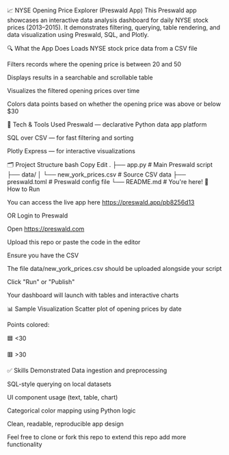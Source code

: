 📈 NYSE Opening Price Explorer (Preswald App)
This Preswald app showcases an interactive data analysis dashboard for daily NYSE stock prices (2013–2015). It demonstrates filtering, querying, table rendering, and data visualization using Preswald, SQL, and Plotly.

🔍 What the App Does
Loads NYSE stock price data from a CSV file

Filters records where the opening price is between 20 and 50

Displays results in a searchable and scrollable table

Visualizes the filtered opening prices over time

Colors data points based on whether the opening price was above or below $30

🧠 Tech & Tools Used
Preswald — declarative Python data app platform

SQL over CSV — for fast filtering and sorting

Plotly Express — for interactive visualizations

🗂️ Project Structure
bash
Copy
Edit
.
├── app.py              # Main Preswald script
├── data/
│   └── new_york_prices.csv  # Source CSV data
├── preswald.toml       # Preswald config file
└── README.md           # You're here!
🚀 How to Run

You can access the live app here https://preswald.app/pb8256d13

OR 
Login to Preswald

Open https://preswald.com

Upload this repo or paste the code in the editor

Ensure you have the CSV

The file data/new_york_prices.csv should be uploaded alongside your script

Click "Run" or "Publish"

Your dashboard will launch with tables and interactive charts

📊 Sample Visualization
Scatter plot of opening prices by date

Points colored:

🟦 <30

🟥 >30

✅ Skills Demonstrated
Data ingestion and preprocessing

SQL-style querying on local datasets

UI component usage (text, table, chart)

Categorical color mapping using Python logic

Clean, readable, reproducible app design

Feel free to clone or fork this repo to extend this repo add more functionality


